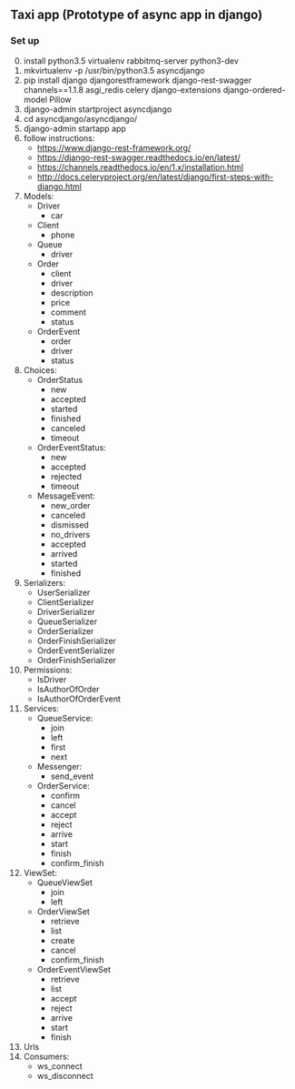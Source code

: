 Taxi app (Prototype of async app in django)
--

### Set up

0. install python3.5 virtualenv rabbitmq-server python3-dev
1. mkvirtualenv -p /usr/bin/python3.5 asyncdjango
2. pip install django djangorestframework django-rest-swagger channels==1.1.8 asgi_redis celery django-extensions django-ordered-model Pillow
3. django-admin startproject asyncdjango
4. cd asyncdjango/asyncdjango/
5. django-admin startapp app
6. follow instructions:
    * https://www.django-rest-framework.org/
    * https://django-rest-swagger.readthedocs.io/en/latest/
    * https://channels.readthedocs.io/en/1.x/installation.html
    * http://docs.celeryproject.org/en/latest/django/first-steps-with-django.html
7. Models: 
    * Driver
        - car
    * Client
        - phone
    * Queue
        - driver
    * Order
        - client
        - driver
        - description
        - price
        - comment
        - status
    * OrderEvent
        - order
        - driver
        - status
8. Choices:
    * OrderStatus
        - new
        - accepted
        - started
        - finished
        - canceled
        - timeout
    * OrderEventStatus:
        - new
        - accepted
        - rejected
        - timeout
    * MessageEvent:
        - new_order
        - canceled
        - dismissed
        - no_drivers
        - accepted
        - arrived
        - started
        - finished
9. Serializers:
    * UserSerializer
    * ClientSerializer
    * DriverSerializer
    * QueueSerializer
    * OrderSerializer
    * OrderFinishSerializer
    * OrderEventSerializer
    * OrderFinishSerializer
10. Permissions:
    * IsDriver
    * IsAuthorOfOrder
    * IsAuthorOfOrderEvent
11. Services:
    * QueueService:
        * join
        * left
        * first
        * next
    * Messenger:
        * send_event
    * OrderService:
        * confirm
        * cancel
        * accept
        * reject
        * arrive
        * start
        * finish
        * confirm_finish
12. ViewSet:
    * QueueViewSet
        * join
        * left
    * OrderViewSet
        * retrieve
        * list
        * create
        * cancel
        * confirm_finish
    * OrderEventViewSet
        * retrieve
        * list
        * accept
        * reject
        * arrive
        * start
        * finish
13. Urls
14. Consumers:
    * ws_connect
    * ws_disconnect
